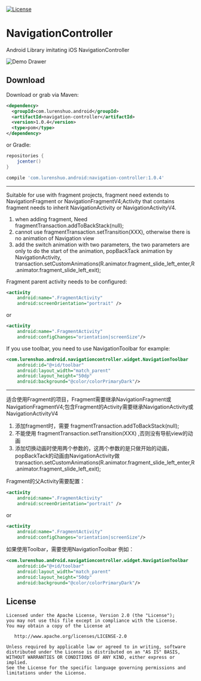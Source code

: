 [![License](https://img.shields.io/badge/license-Apache%202-green.svg)](https://www.apache.org/licenses/LICENSE-2.0)

# NavigationController
Android Library imitating iOS NavigationController

![Demo Drawer](https://raw.github.com/lidajun/NavigationController/master/art/test.gif)

Download
--------

Download or grab via Maven:
```xml
<dependency>
  <groupId>com.lurenshuo.android</groupId>
  <artifactId>navigation-controller</artifactId>
  <version>1.0.4</version>
  <type>pom</type>
</dependency>
```
or Gradle:
```groovy
repositories {
    jcenter()
}

compile 'com.lurenshuo.android:navigation-controller:1.0.4'
```

------------------------------------------------------------------------------
Suitable for use with fragment projects, fragment need extends to NavigationFragment or NavigationFragmentV4;Activity that contains fragment needs to inherit NavigationActivity or NavigationActivityV4.
1. when adding fragment, Need fragmentTransaction.addToBackStack(null); 
2. cannot use fragmentTransaction.setTransition(XXX), otherwise there is no animation of Navigation view 
3. add the switch animation with two parameters, the two parameters are only to do the start of the animation, popBackTack animation by NavigationActivity, transaction.setCustomAnimations(R.animator.fragment_slide_left_enter,R.animator.fragment_slide_left_exit);

Fragment parent activity needs to be configured:
```xml
<activity
    android:name=".FragmentActivity"
    android:screenOrientation="portrait" />
```
or
```xml
<activity 
    android:name=".FragmentActivity"
    android:configChanges="orientation|screenSize"/>
```

If you use toolbar, you need to use NavigationToolbar for example:

```xml
<com.lurenshuo.android.navigationcontroller.widget.NavigationToolbar
    android:id="@+id/toolbar"
    android:layout_width="match_parent"
    android:layout_height="50dp"
    android:background="@color/colorPrimaryDark"/>
```
--------------------------------------------------------------------------------

适合使用Fragment的项目，Fragment需要继承NavigationFragment或NavigationFragmentV4;包含Fragment的Activity需要继承NavigationActivity或NavigationActivityV4
1. 添加fragment时，需要 fragmentTransaction.addToBackStack(null);
2. 不能使用 fragmentTransaction.setTransition(XXX) ,否则没有导航view的动画
3. 添加切换动画时使用两个参数的，这两个参数的是只做开始的动画，popBackTack的动画由NavigationActivity做 transaction.setCustomAnimations(R.animator.fragment_slide_left_enter,R.animator.fragment_slide_left_exit);

Fragment的父Activity需要配置：
```xml
<activity
    android:name=".FragmentActivity"
    android:screenOrientation="portrait" />
```
or
```xml
<activity 
    android:name=".FragmentActivity"
    android:configChanges="orientation|screenSize"/>
```
如果使用Toolbar，需要使用NavigationToolbar 例如：

```xml
<com.lurenshuo.android.navigationcontroller.widget.NavigationToolbar
    android:id="@+id/toolbar"
    android:layout_width="match_parent"
    android:layout_height="50dp"
    android:background="@color/colorPrimaryDark"/>
```

License
-------

    Licensed under the Apache License, Version 2.0 (the "License");
    you may not use this file except in compliance with the License.
    You may obtain a copy of the License at

       http://www.apache.org/licenses/LICENSE-2.0

    Unless required by applicable law or agreed to in writing, software
    distributed under the License is distributed on an "AS IS" BASIS,
    WITHOUT WARRANTIES OR CONDITIONS OF ANY KIND, either express or implied.
    See the License for the specific language governing permissions and
    limitations under the License.
